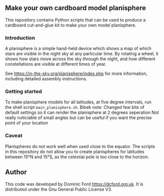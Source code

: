 ## Make your own cardboard model planisphere

This repository contains Python scripts that can be used to produce a cardboard cut-and-glue kit to make your own model planisphere.

### Introduction

A planisphere is a simple hand-held device which shows a map of which stars are visible in the night sky at any particular time. By rotating a wheel, it shows how stars move across the sky through the night, and how different constellations are visible at different times of year.

See <https://in-the-sky.org/planisphere/index.php> for more information, including detailed assembly instructions.

### Getting started

To make planisphere models for all latitudes, at five degree intervals, run the shell script `main_planisphere.sh`.
Bibek note: Changed few bits of default settings so it can render the planisphere at 2 degrees seperation
Not really noticiable of small angles but can be useful if you want the precise point of your location

### Caveat
Planispheres do not work well when used close to the equator. The scripts in this repository do not allow you to create planispheres for latitudes between 15&deg;N and 15&deg;S, as the celestial pole is too close to the horizon.

## Author
This code was developed by Dominic Ford <https://dcford.org.uk>. It is distributed under the Gnu General Public License V3.

